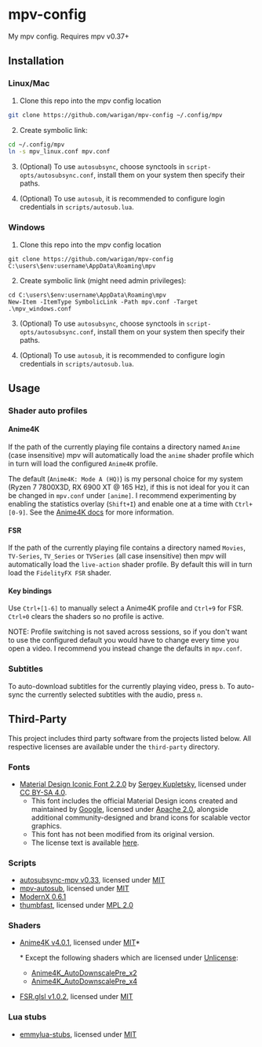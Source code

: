 # mpv-config

My mpv config. Requires mpv v0.37+

## Installation

### Linux/Mac

1. Clone this repo into the mpv config location
```sh
git clone https://github.com/warigan/mpv-config ~/.config/mpv
```

2. Create symbolic link:
```sh
cd ~/.config/mpv
ln -s mpv_linux.conf mpv.conf
```

3. (Optional) To use `autosubsync`, choose synctools in `script-opts/autosubsync.conf`, install them on your system then specify their paths.

4. (Optional) To use `autosub`, it is recommended to configure login credentials in `scripts/autosub.lua`.

### Windows

1. Clone this repo into the mpv config location
```pwsh
git clone https://github.com/warigan/mpv-config C:\users\$env:username\AppData\Roaming\mpv
```

2. Create symbolic link (might need admin privileges):
```pwsh
cd C:\users\$env:username\AppData\Roaming\mpv
New-Item -ItemType SymbolicLink -Path mpv.conf -Target .\mpv_windows.conf
```

3. (Optional) To use `autosubsync`, choose synctools in `script-opts/autosubsync.conf`, install them on your system then specify their paths.

4. (Optional) To use `autosub`, it is recommended to configure login credentials in `scripts/autosub.lua`.

## Usage

### Shader auto profiles

#### Anime4K

If the path of the currently playing file contains a directory named `Anime` (case insensitive) mpv will automatically load the `anime` shader profile which in turn will load the configured `Anime4K` profile.

The default (`Anime4K: Mode A (HQ)`) is my personal choice for my system (Ryzen 7 7800X3D, RX 6900 XT @ 165 Hz), if this is not ideal for you it can be changed in `mpv.conf` under `[anime]`. I recommend experimenting by enabling the statistics overlay (`Shift+I`) and enable one at a time with `Ctrl+[0-9]`. See the [Anime4K docs](https://github.com/bloc97/Anime4K/blob/master/md/GLSL_Instructions_Advanced.md) for more information.

#### FSR

If the path of the currently playing file contains a directory named `Movies`, `TV-Series`, `TV_Series` or `TVSeries` (all case insensitive) then mpv will automatically load the `live-action` shader profile. By default this will in turn load the `FidelityFX FSR` shader.

#### Key bindings

Use `Ctrl+[1-6]` to manually select a Anime4K profile and `Ctrl+9` for FSR. `Ctrl+0` clears the shaders so no profile is active.

NOTE: Profile switching is not saved across sessions, so if you don't want to use the configured default you would have to change every time you open a video. I recommend you instead change the defaults in `mpv.conf`.

### Subtitles

To auto-download subtitles for the currently playing video, press `b`. To auto-sync the currently selected subtitles with the audio, press `n`.

## Third-Party

This project includes third party software from the projects listed below. All respective licenses are available under the `third-party` directory.

### Fonts
* [Material Design Iconic Font 2.2.0](https://github.com/zavoloklom/material-design-iconic-font/tree/2.2.0) by [Sergey Kupletsky](https://github.com/zavoloklom), licensed under [CC BY-SA 4.0](third-party/material-design-iconic-font/License.md).
  * This font includes the official Material Design icons created and maintained by [Google](https://github.com/google/material-design-icons), licensed under [Apache 2.0](third-party/material-design-icons/LICENSE), alongside additional community-designed and brand icons for scalable vector graphics.
  * This font has not been modified from its original version.
  * The license text is available [here](third-party/material-design-iconic-font/License.md).

### Scripts
* [autosubsync-mpv v0.33](https://github.com/joaquintorres/autosubsync-mpv), licensed under [MIT](third-party/autosubsync-mpv/LICENSE)
* [mpv-autosub](https://github.com/davidde/mpv-autosub/tree/35115355bd339681f97d067538356c29e5b14afa), licensed under [MIT](third-party/mpv-autosub/LICENSE-MIT)
* [ModernX 0.6.1](https://github.com/cyl0/ModernX/tree/0.6.1)
* [thumbfast](https://github.com/po5/thumbfast/tree/03e93feee5a85bf7c65db953ada41b4826e9f905), licensed under [MPL 2.0](third-party/thumbfast/LICENSE)

### Shaders
* [Anime4K v4.0.1](https://github.com/bloc97/Anime4K/tree/v4.0.1), licensed under [MIT](third-party/Anime4K/LICENSE-MIT)*

  \* Except the following shaders which are licensed under [Unlicense](third-party/Anime4K/LICENSE-UNLICENSE):
  * [Anime4K\_AutoDownscalePre\_x2](shaders/Anime4K_AutoDownscalePre_x2.glsl)
  * [Anime4K\_AutoDownscalePre\_x4](shaders/Anime4K_AutoDownscalePre_x4.glsl)

* [FSR.glsl v1.0.2](https://gist.github.com/agyild/82219c545228d70c5604f865ce0b0ce5), licensed under [MIT](third-party/FSR.glsl/LICENSE)

### Lua stubs
* [emmylua-stubs](https://github.com/haolian9/emmylua-stubs/tree/6d6a51d9f64e30dfe2f57ff104485095361d4a7b), licensed under [MIT](third-party/emmylua-stubs/LICENSE)
